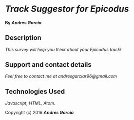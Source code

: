 # _Track Suggestor for Epicodus_


#### By _**Andres Garcia**_

## Description

_This survey will help you think about your Epicodus track!_

## Support and contact details

_Feel free to contact me at andresgarciar96@gmail.com_

## Technologies Used

_Javascript, HTML, Atom._


Copyright (c) 2016 **_Andres Garcia_**
